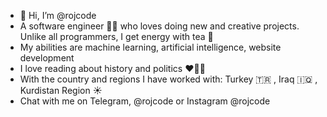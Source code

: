 - 👋 Hi, I’m @rojcode
-  A software engineer 🧑‍💻️ who loves doing new and creative projects. Unlike all programmers, I get energy with tea 🍵
-  My abilities are machine learning, artificial intelligence, website development
-  I love reading about history and politics ❤️👤📖
-  With the country and regions I have worked with: Turkey 🇹🇷 , Iraq 🇮🇶 , Kurdistan Region ☀️
-  Chat with me on Telegram, @rojcode or Instagram @rojcode 



<!---
rojcode/rojcode is a ✨ special ✨ repository because its `README.md` (this file) appears on your GitHub profile.
You can click the Preview link to take a look at your changes.
--->
